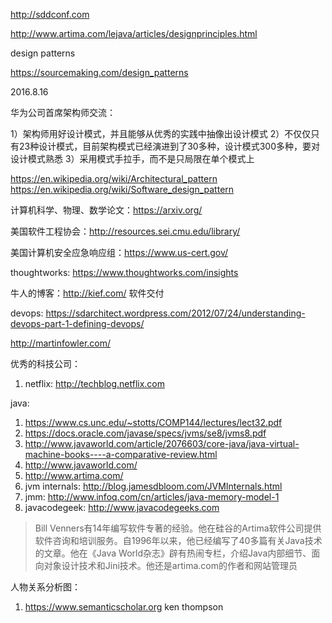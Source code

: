 http://sddconf.com

http://www.artima.com/lejava/articles/designprinciples.html

design patterns

https://sourcemaking.com/design_patterns


2016.8.16

华为公司首席架构师交流：

1）架构师用好设计模式，并且能够从优秀的实践中抽像出设计模式
2）不仅仅只有23种设计模式，目前架构模式已经演进到了30多种，设计模式300多种，要对设计模式熟悉
3）采用模式手拉手，而不是只局限在单个模式上

https://en.wikipedia.org/wiki/Architectural_pattern
https://en.wikipedia.org/wiki/Software_design_pattern

计算机科学、物理、数学论文：https://arxiv.org/

美国软件工程协会：http://resources.sei.cmu.edu/library/

美国计算机安全应急响应组：https://www.us-cert.gov/

thoughtworks: https://www.thoughtworks.com/insights

牛人的博客：http://kief.com/  软件交付

devops: https://sdarchitect.wordpress.com/2012/07/24/understanding-devops-part-1-defining-devops/

http://martinfowler.com/

优秀的科技公司：

1. netflix: http://techblog.netflix.com


java:

1. https://www.cs.unc.edu/~stotts/COMP144/lectures/lect32.pdf
2. https://docs.oracle.com/javase/specs/jvms/se8/jvms8.pdf
3. http://www.javaworld.com/article/2076603/core-java/java-virtual-machine-books----a-comparative-review.html
4. http://www.javaworld.com/
5. http://www.artima.com/
6. jvm internals: http://blog.jamesdbloom.com/JVMInternals.html
7. jmm: http://www.infoq.com/cn/articles/java-memory-model-1
8. javacodegeek: http://www.javacodegeeks.com

>Bill Venners有14年编写软件专著的经验。他在硅谷的Artima软件公司提供软件咨询和培训服务。自1996年以来，他已经编写了40多篇有关Java技术的文章。他在《Java World杂志》辟有热闹专栏，介绍Java内部细节、面向对象设计技术和Jini技术。他还是artima.com的作者和网站管理员
>

人物关系分析图：
1. https://www.semanticscholar.org ken thompson
